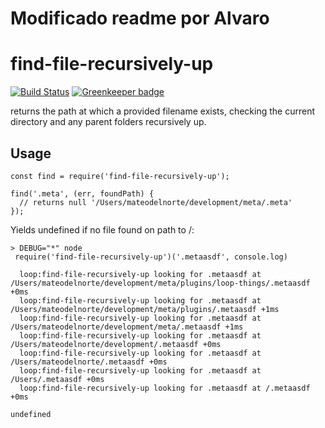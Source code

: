 # Modificado readme por Alvaro

# find-file-recursively-up
[![Build Status](https://travis-ci.com/mateodelnorte/find-file-recursively-up.svg?branch=master)](https://travis-ci.com/mateodelnorte/find-file-recursively-up) [![Greenkeeper badge](https://badges.greenkeeper.io/mateodelnorte/find-file-recursively-up.svg)](https://greenkeeper.io/)

returns the path at which a provided filename exists, checking the current directory and any parent folders recursively up. 

## Usage
```
const find = require('find-file-recursively-up');

find('.meta', (err, foundPath) {
  // returns null '/Users/mateodelnorte/development/meta/.meta'
});
```
Yields undefined if no file found on path to /:
```
> DEBUG="*" node
 require('find-file-recursively-up')('.metaasdf', console.log)

  loop:find-file-recursively-up looking for .metaasdf at /Users/mateodelnorte/development/meta/plugins/loop-things/.metaasdf +0ms
  loop:find-file-recursively-up looking for .metaasdf at /Users/mateodelnorte/development/meta/plugins/.metaasdf +1ms
  loop:find-file-recursively-up looking for .metaasdf at /Users/mateodelnorte/development/meta/.metaasdf +1ms
  loop:find-file-recursively-up looking for .metaasdf at /Users/mateodelnorte/development/.metaasdf +0ms
  loop:find-file-recursively-up looking for .metaasdf at /Users/mateodelnorte/.metaasdf +0ms
  loop:find-file-recursively-up looking for .metaasdf at /Users/.metaasdf +0ms
  loop:find-file-recursively-up looking for .metaasdf at /.metaasdf +0ms

undefined
```